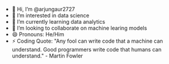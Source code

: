 - 👋 Hi, I’m @arjungaur2727
- 👀 I’m interested in data science
- 🌱 I’m currently learning data analytics
- 💞️ I’m looking to collaborate on machine learing models
- 😄 Pronouns: He/Him
- ⚡ Coding Quote: "Any fool can write code that a machine can understand. Good programmers write code that humans can understand." - Martin Fowler

<!---
arjungaur2727/arjungaur2727 is a ✨ special ✨ repository because its `README.md` (this file) appears on your GitHub profile.
You can click the Preview link to take a look at your changes.
--->
